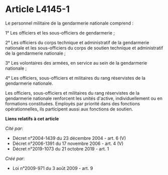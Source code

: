 # Article L4145-1

Le personnel militaire de la gendarmerie nationale comprend :

1° Les officiers et les sous-officiers de gendarmerie ;

2° Les officiers du corps technique et administratif de la gendarmerie nationale et les sous-officiers du corps de soutien
technique et administratif de la gendarmerie nationale ;

3° Les volontaires des armées, en service au sein de la gendarmerie nationale ;

4° Les officiers, sous-officiers et militaires du rang réservistes de la gendarmerie nationale.

Les officiers, sous-officiers et militaires du rang réservistes de la gendarmerie nationale renforcent les unités d'active,
individuellement ou en formations constituées. Employés par priorité dans des fonctions opérationnelles, ils participent
aussi aux fonctions de soutien.

**Liens relatifs à cet article**

_Cité par_:

  - Décret n°2004-1439 du 23 décembre 2004 - art. 6 (V)
  - Décret n°2006-1391 du 17 novembre 2006 - art. 4 (V)
  - Décret n°2019-1073 du 21 octobre 2019 - art. 1

_Créé par_:

  - Loi n°2009-971 du 3 août 2009 - art. 9
